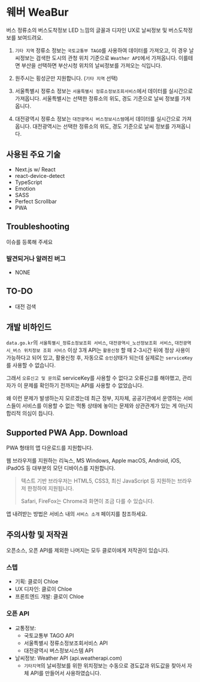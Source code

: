 # 웨버 WeaBur

버스 정류소의 버스도착정보 LED 느낌의 글꼴과 디자인 UX로 날씨정보 및 버스도착정보를 보여드려요.

1. `기타 지역` 정류소 정보는 `국토교통부 TAGO`를 사용하여 데이터를 가져오고,
   이 경우 날씨정보는 검색한 도시의 관청 위치 기준으로 `Weather API`에서 가져옵니다.
   이를테면 부산을 선택하면 부산시청 위치의 날씨정보를 가져오는 식입니다.

2. 원주시는 횡성군만 지원합니다. (`기타 지역` 선택)

3. 서울특별시 정류소 정보는 `서울특별시 정류소정보조회서비스`에서 데이터를 실시간으로 가져옵니다.
   서울특별시는 선택한 정류소의 위도, 경도 기준으로 날씨 정보를 가져옵니다.

4. 대전광역시 정류소 정보는 `대전광역시 버스정보시스템`에서 데이터를 실시간으로 가져옵니다.
   대전광역시는 선택한 정류소의 위도, 경도 기준으로 날씨 정보를 가져옵니다.

## 사용된 주요 기술

- Next.js w/ React
- react-device-detect
- TypeScript
- Emotion
- SASS
- Perfect Scrollbar
- PWA

## Troubleshooting

이슈를 등록해 주세요

### 발견되거나 알려진 버그

- NONE

## TO-DO

- 대전 검색

## 개발 비하인드

`data.go.kr`의 `서울특별시_정류소정보조회 서비스`, `대전광역시_노선정보조회 서비스`, `대전광역시_버스 위치정보 조회 서비스` 이상 3개 API는 `활용신청` 할 때 2-3시간 뒤에 정상 사용이 가능하다고 되어 있고, 활용신청 후, 자동으로 `승인`상태가 되는데 실제로는 `serviceKey`를 사용할 수 없습니다.

그래서 `오류신고 및 문의`로 serviceKey를 사용할 수 없다고 오류신고를 해야했고, 관리자가 이 문제를 확인하기 전까지는 API를 사용할 수 없었습니다.

왜 이런 문제가 발생하는지 모르겠는데 최근 정부, 지자체, 공공기관에서 운영하는 서비스들이 서비스를 이용할 수 없는 먹통 상태에 놓이는 문제와 상관관계가 있는 게 아닌지 합리적 의심이 듭니다.

## Supported PWA App. Download

PWA 형태의 앱 다운로드를 지원합니다.

웹 브라우저를 지원하는 리눅스, MS Windows, Apple macOS, Android, iOS, iPadOS 등 대부분의 모던 디바이스를 지원합니다.

> 텍스트 기반 브라우저는 HTML5, CSS3, 최신 JavaScript 등 지원하는 브라우저 한정하여 지원됩니다.
>
> Safari, FireFox는 Chrome과 화면이 조금 다를 수 있습니다.

앱 내려받는 방법은 서비스 내의 `서비스 소개` 페이지를 참조하세요.

## 주의사항 및 저작권

오픈소스, 오픈 API를 제외한 나머지는 모두 클로이에게 저작권이 있습니다.

### 스텝

- 기획: 클로이 Chloe
- UX 디자인: 클로이 Chloe
- 프론트엔드 개발: 클로이 Chloe

### 오픈 API

- 교통정보:
  - 국토교통부 TAGO API
  - 서울특별시 정류소정보조회서비스 API
  - 대전광역시 버스정보시스템 API
- 날씨정보: Weather API (api.weatherapi.com)
  - `기타지역`의 날씨정보를 위한 위치정보는 수동으로 경도값과 위도값을 찾아서 자체 API를 만들어서 사용하였습니다.
